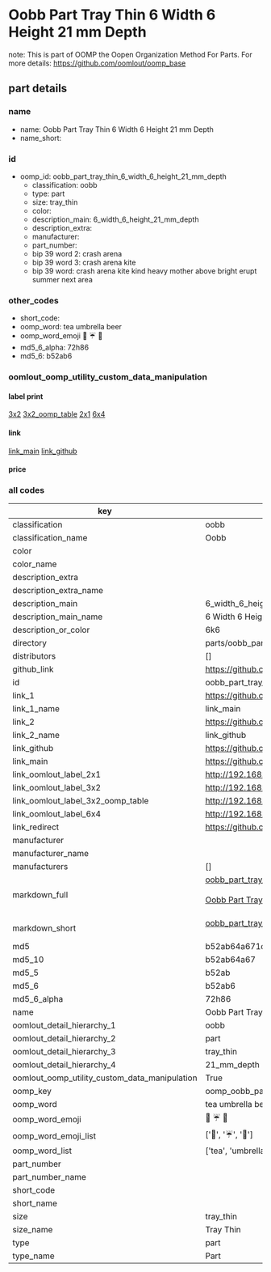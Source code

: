 # Oobb Part Tray Thin 6 Width 6 Height 21 mm Depth  

note: This is part of OOMP the Oopen Organization Method For Parts. For more details: https://github.com/oomlout/oomp_base

##  part details
  







### name
* name: Oobb Part Tray Thin 6 Width 6 Height 21 mm Depth
* name_short: 
### id
* oomp_id: oobb_part_tray_thin_6_width_6_height_21_mm_depth
  * classification: oobb
  * type: part
  * size: tray_thin
  * color: 
  * description_main: 6_width_6_height_21_mm_depth
  * description_extra: 
  * manufacturer: 
  * part_number: 
  * bip 39 word 2: crash arena
  * bip 39 word 3: crash arena kite
  * bip 39 word: crash arena kite kind heavy mother above bright erupt summer next area

### other_codes
* short_code: 
* oomp_word: tea umbrella beer
* oomp_word_emoji :tea: :umbrella: :beer:
* md5_6_alpha: 72h86
* md5_6: b52ab6






### oomlout_oomp_utility_custom_data_manipulation
#### label print
[3x2](http://192.168.1.245:1112/?label=oomp%2072h86)
[3x2_oomp_table](http://192.168.1.108:1112/?label=oomp%2072h86)
[2x1](http://192.168.1.242:1112/?label=oomp%2072h86)
[6x4](http://192.168.1.55:1112/?label=oomp%2072h86)    

#### link

[link_main](https://github.com/oomlout/oomlout_oomp_version_1_messy/tree/main/parts/oobb_part_tray_thin_6_width_6_height_21_mm_depth) [link_github](https://github.com/oomlout/oomlout_oomp_version_1_messy/tree/main/parts/oobb_part_tray_thin_6_width_6_height_21_mm_depth)                             

#### price







### all codes 
| key | value |  
| --- | --- |  
| classification | oobb |  
| classification_name | Oobb |  
| color |  |  
| color_name |  |  
| description_extra |  |  
| description_extra_name |  |  
| description_main | 6_width_6_height_21_mm_depth |  
| description_main_name | 6 Width 6 Height 21 mm Depth |  
| description_or_color | 6k6 |  
| directory | parts/oobb_part_tray_thin_6_width_6_height_21_mm_depth |  
| distributors | [] |  
| github_link | https://github.com/oomlout/oomlout_oomp_part_src/tree/main/parts/oobb_part_tray_thin_6_width_6_height_21_mm_depth |  
| id | oobb_part_tray_thin_6_width_6_height_21_mm_depth |  
| link_1 | https://github.com/oomlout/oomlout_oomp_version_1_messy/tree/main/parts/oobb_part_tray_thin_6_width_6_height_21_mm_depth |  
| link_1_name | link_main |  
| link_2 | https://github.com/oomlout/oomlout_oomp_version_1_messy/tree/main/parts/oobb_part_tray_thin_6_width_6_height_21_mm_depth |  
| link_2_name | link_github |  
| link_github | https://github.com/oomlout/oomlout_oomp_version_1_messy/tree/main/parts/oobb_part_tray_thin_6_width_6_height_21_mm_depth |  
| link_main | https://github.com/oomlout/oomlout_oomp_version_1_messy/tree/main/parts/oobb_part_tray_thin_6_width_6_height_21_mm_depth |  
| link_oomlout_label_2x1 | http://192.168.1.242:1112/?label=oomp%2072h86 |  
| link_oomlout_label_3x2 | http://192.168.1.245:1112/?label=oomp%2072h86 |  
| link_oomlout_label_3x2_oomp_table | http://192.168.1.108:1112/?label=oomp%2072h86 |  
| link_oomlout_label_6x4 | http://192.168.1.55:1112/?label=oomp%2072h86 |  
| link_redirect | https://github.com/oomlout/oomlout_oomp_version_1_messy/tree/main/parts/oobb_part_tray_thin_6_width_6_height_21_mm_depth |  
| manufacturer |  |  
| manufacturer_name |  |  
| manufacturers | [] |  
| markdown_full | [oobb_part_tray_thin_6_width_6_height_21_mm_depth](none)<br>[](none)<br>[Oobb Part Tray Thin 6 Width 6 Height 21 Mm Depth](none)<br><br> |  
| markdown_short | [oobb_part_tray_thin_6_width_6_height_21_mm_depth](none)<br><br> |  
| md5 | b52ab64a671c001240b537a8f642d993 |  
| md5_10 | b52ab64a67 |  
| md5_5 | b52ab |  
| md5_6 | b52ab6 |  
| md5_6_alpha | 72h86 |  
| name | Oobb Part Tray Thin 6 Width 6 Height 21 mm Depth |  
| oomlout_detail_hierarchy_1 | oobb |  
| oomlout_detail_hierarchy_2 | part |  
| oomlout_detail_hierarchy_3 | tray_thin |  
| oomlout_detail_hierarchy_4 | 21_mm_depth |  
| oomlout_oomp_utility_custom_data_manipulation | True |  
| oomp_key | oomp_oobb_part_tray_thin_6_width_6_height_21_mm_depth |  
| oomp_word | tea umbrella beer |  
| oomp_word_emoji | :tea: :umbrella: :beer: |  
| oomp_word_emoji_list | [':tea:', ':umbrella:', ':beer:'] |  
| oomp_word_list | ['tea', 'umbrella', 'beer'] |  
| part_number |  |  
| part_number_name |  |  
| short_code |  |  
| short_name |  |  
| size | tray_thin |  
| size_name | Tray Thin |  
| type | part |  
| type_name | Part |  

